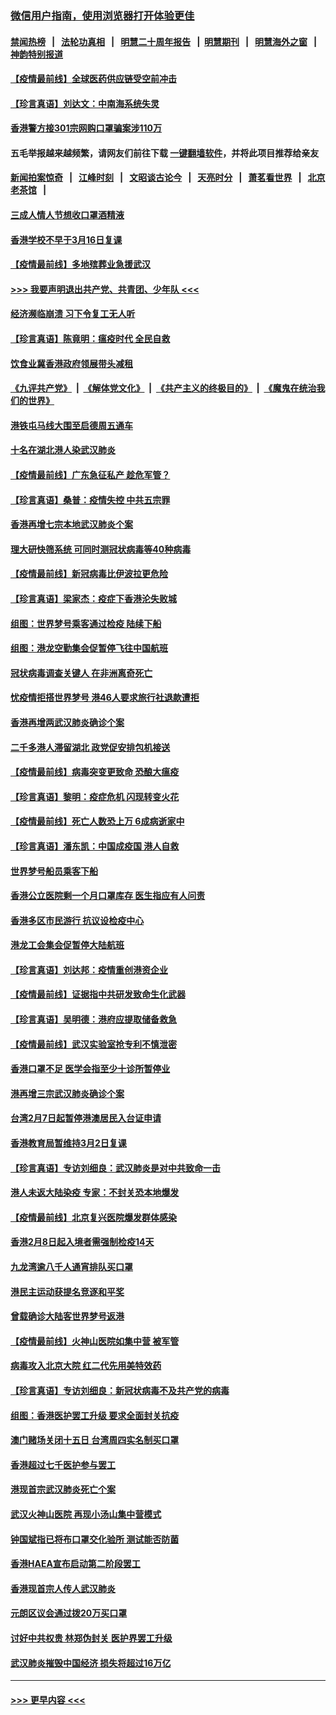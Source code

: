 ### [微信用户指南，使用浏览器打开体验更佳](https://github.com/gfw-breaker/banned-news1/blob/master/indexes/wechat-guide.md?t=0)
#### [禁闻热榜](热点新闻.md?t=0)  &nbsp;&nbsp;|&nbsp;&nbsp; [法轮功真相](https://github.com/gfw-breaker/truth/blob/master/README.md?t=0) &nbsp;&nbsp;|&nbsp;&nbsp; [明慧二十周年报告](https://github.com/gfw-breaker/mh-reports/blob/master/README.md?t=0) &nbsp;&nbsp;|&nbsp;&nbsp;[明慧期刊](https://github.com/gfw-breaker/mh-qikan) &nbsp;&nbsp;|&nbsp;&nbsp; [明慧海外之窗](https://github.com/gfw-breaker/mh-news/blob/master/README.md?t=0) &nbsp;&nbsp;|&nbsp;&nbsp; [神韵特别报道](https://github.com/gfw-breaker/mh-news/blob/master/shenyun.md?t=0)
#### [【疫情最前线】全球医药供应链受空前冲击](../pages/nsc415/n11869614.md?t=02151002) 
#### [【珍言真语】刘达文：中南海系统失灵](../pages/nsc415/n11869465.md?t=02151002) 
#### [香港警方接301宗网购口罩骗案涉110万](../pages/nsc415/n11867572.md?t=02151002) 
#### 五毛举报越来越频繁，请网友们前往下载 [一键翻墙软件](https://github.com/gfw-breaker/ssr-accounts)，并将此项目推荐给亲友
#### [新闻拍案惊奇](https://github.com/gfw-breaker/banned-news1/blob/master/pages/link4.md) &nbsp;&nbsp;|&nbsp;&nbsp; [江峰时刻](https://github.com/gfw-breaker/banned-news1/blob/master/pages/link4.md) &nbsp;&nbsp;|&nbsp;&nbsp; [文昭谈古论今](https://github.com/gfw-breaker/banned-news1/blob/master/pages/link4.md) &nbsp;&nbsp;|&nbsp;&nbsp; [天亮时分](https://github.com/gfw-breaker/banned-news1/blob/master/pages/link4.md) &nbsp;&nbsp;|&nbsp;&nbsp; [萧茗看世界](https://github.com/gfw-breaker/banned-news1/blob/master/pages/link4.md) &nbsp;&nbsp;|&nbsp;&nbsp; [北京老茶馆](https://github.com/gfw-breaker/banned-news1/blob/master/pages/link4.md) &nbsp;&nbsp;|&nbsp;&nbsp; 
#### [三成人情人节想收口罩酒精液](../pages/nsc415/n11867523.md?t=02151002) 
#### [香港学校不早于3月16日复课](../pages/nsc415/n11867498.md?t=02151002) 
#### [【疫情最前线】多地殡葬业急援武汉](../pages/nsc415/n11866914.md?t=02151002) 
#### [>>> 我要声明退出共产党、共青团、少年队 <<<](https://github.com/begood0513/goodnews/blob/master/quit/letter.md) 
#### [经济濒临崩溃 习下令复工无人听](../pages/nsc415/n11867269.md?t=02151002) 
#### [【珍言真语】陈竟明：瘟疫时代 全民自救](../pages/nsc415/n11866765.md?t=02151002) 
#### [饮食业冀香港政府领展带头减租](../pages/nsc415/n11864876.md?t=02151002) 
#### [《九评共产党》](https://github.com/begood0513/9ping.md/blob/master/README.md) &nbsp;|&nbsp; [《解体党文化》](../../../../jtdwh.md/blob/master/README.md)  &nbsp;|&nbsp; [《共产主义的终极目的》](../../../../gczydzjmd.md/blob/master/README.md) &nbsp;|&nbsp; [《魔鬼在统治我们的世界》](../../../../mgztzwmdsj.md/blob/master/README.md) 
#### [港铁屯马线大围至启德周五通车](../pages/nsc415/n11864842.md?t=02151002) 
#### [十名在湖北港人染武汉肺炎](../pages/nsc415/n11864807.md?t=02151002) 
#### [【疫情最前线】广东急征私产 趁危军管？](../pages/nsc415/n11864205.md?t=02151002) 
#### [【珍言真语】桑普：疫情失控 中共五宗罪](../pages/nsc415/n11864157.md?t=02151002) 
#### [香港再增七宗本地武汉肺炎个案](../pages/nsc415/n11862405.md?t=02151002) 
#### [理大研快筛系统 可同时测冠状病毒等40种病毒](../pages/nsc415/n11862376.md?t=02151002) 
#### [【疫情最前线】新冠病毒比伊波拉更危险](../pages/nsc415/n11862199.md?t=02151002) 
#### [【珍言真语】梁家杰：疫症下香港沦失败城](../pages/nsc415/n11861588.md?t=02151002) 
#### [组图：世界梦号乘客通过检疫 陆续下船](../pages/nsc415/n11858302.md?t=02151002) 
#### [组图：港龙空勤集会促暂停飞往中国航班](../pages/nsc415/n11858190.md?t=02151002) 
#### [冠状病毒调查关键人 在非洲离奇死亡](../pages/nsc415/n11859798.md?t=02151002) 
#### [忧疫情拒搭世界梦号 港46人要求旅行社退款遭拒](../pages/nsc415/n11859849.md?t=02151002) 
#### [香港再增两武汉肺炎确诊个案](../pages/nsc415/n11859833.md?t=02151002) 
#### [二千多港人滞留湖北 政党促安排包机接送](../pages/nsc415/n11859831.md?t=02151002) 
#### [【疫情最前线】病毒突变更致命 恐酿大瘟疫](../pages/nsc415/n11859604.md?t=02151002) 
#### [【珍言真语】黎明：疫症危机 闪现转变火花](../pages/nsc415/n11859199.md?t=02151002) 
#### [【疫情最前线】死亡人数恐上万 6成病逝家中](../pages/nsc415/n11856687.md?t=02151002) 
#### [【珍言真语】潘东凯：中国成疫国 港人自救](../pages/nsc415/n11856962.md?t=02151002) 
#### [世界梦号船员乘客下船](../pages/nsc415/n11856883.md?t=02151002) 
#### [香港公立医院剩一个月口罩库存 医生指应有人问责](../pages/nsc415/n11856875.md?t=02151002) 
#### [香港多区市民游行 抗议设检疫中心](../pages/nsc415/n11856866.md?t=02151002) 
#### [港龙工会集会促暂停大陆航班](../pages/nsc415/n11856840.md?t=02151002) 
#### [【珍言真语】刘达邦：疫情重创港资企业](../pages/nsc415/n11854274.md?t=02151002) 
#### [【疫情最前线】证据指中共研发致命生化武器](../pages/nsc415/n11853087.md?t=02151002) 
#### [【珍言真语】吴明德：港府应提取储备救急](../pages/nsc415/n11852734.md?t=02151002) 
#### [【疫情最前线】武汉实验室抢专利不慎泄密](../pages/nsc415/n11850310.md?t=02151002) 
#### [香港口罩不足 医学会指至少十诊所暂停业](../pages/nsc415/n11850301.md?t=02151002) 
#### [港再增三宗武汉肺炎确诊个案](../pages/nsc415/n11850328.md?t=02151002) 
#### [台湾2月7日起暂停港澳居民入台证申请](../pages/nsc415/n11850304.md?t=02151002) 
#### [香港教育局暂维持3月2日复课](../pages/nsc415/n11850260.md?t=02151002) 
#### [【珍言真语】专访刘细良：武汉肺炎是对中共致命一击](../pages/nsc415/n11849934.md?t=02151002) 
#### [港人未返大陆染疫 专家：不封关恐本地爆发](../pages/nsc415/n11848021.md?t=02151002) 
#### [【疫情最前线】北京复兴医院爆发群体感染](../pages/nsc415/n11847626.md?t=02151002) 
#### [香港2月8日起入境者需强制检疫14天](../pages/nsc415/n11847658.md?t=02151002) 
#### [九龙湾逾八千人通宵排队买口罩](../pages/nsc415/n11847647.md?t=02151002) 
#### [港民主运动获提名竞逐和平奖](../pages/nsc415/n11847633.md?t=02151002) 
#### [曾载确诊大陆客世界梦号返港](../pages/nsc415/n11847608.md?t=02151002) 
#### [【疫情最前线】火神山医院如集中营 被军管](../pages/nsc415/n11847524.md?t=02151002) 
#### [病毒攻入北京大院 红二代先用美特效药](../pages/nsc415/n11847427.md?t=02151002) 
#### [【珍言真语】专访刘细良：新冠状病毒不及共产党的病毒](../pages/nsc415/n11847164.md?t=02151002) 
#### [组图：香港医护罢工升级 要求全面封关抗疫](../pages/nsc415/n11844107.md?t=02151002) 
#### [澳门赌场关闭十五日 台湾周四实名制买口罩](../pages/nsc415/n11845083.md?t=02151002) 
#### [香港超过七千医护参与罢工](../pages/nsc415/n11845051.md?t=02151002) 
#### [港现首宗武汉肺炎死亡个案](../pages/nsc415/n11844998.md?t=02151002) 
#### [武汉火神山医院 再现小汤山集中营模式](../pages/nsc415/n11844763.md?t=02151002) 
#### [钟国斌指已将布口罩交化验所 测试能否防菌](../pages/nsc415/n11842783.md?t=02151002) 
#### [香港HAEA宣布启动第二阶段罢工](../pages/nsc415/n11842723.md?t=02151002) 
#### [香港现首宗人传人武汉肺炎](../pages/nsc415/n11842766.md?t=02151002) 
#### [元朗区议会通过拨20万买口罩](../pages/nsc415/n11842754.md?t=02151002) 
#### [讨好中共权贵 林郑伪封关 医护界罢工升级](../pages/nsc415/n11842359.md?t=02151002) 
#### [武汉肺炎摧毁中国经济 损失将超过16万亿](../pages/nsc415/n11839723.md?t=02151002) 

----
#### [ >>> 更早内容 <<< ](../indexes/nsc415-earlier.md)
